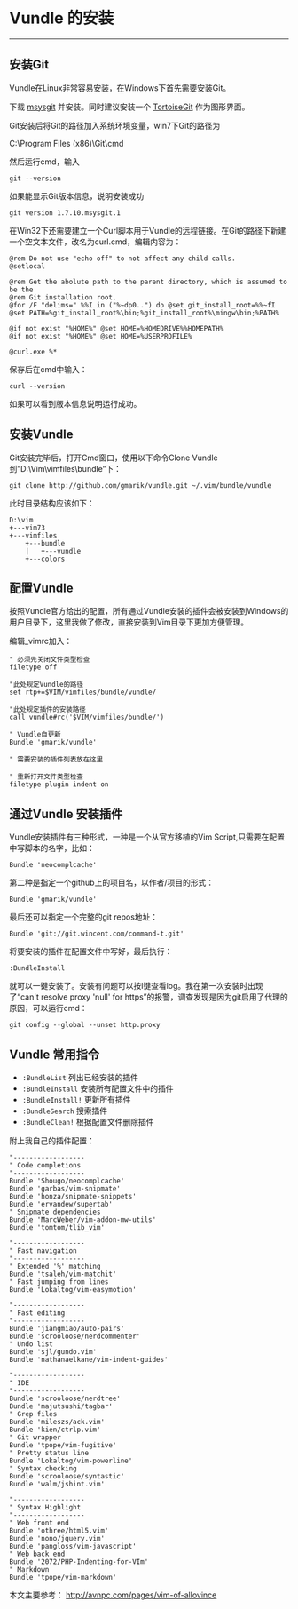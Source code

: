 # Vundle 的安装
------

## 安装Git

Vundle在Linux非常容易安装，在Windows下首先需要安装Git。

下载 [msysgit][msysgit] 并安装。同时建议安装一个 [TortoiseGit][TortoiseGit] 作为图形界面。
 
Git安装后将Git的路径加入系统环境变量，win7下Git的路径为
 
C:\Program Files (x86)\Git\cmd
 
然后运行cmd，输入

`git --version`

如果能显示Git版本信息，说明安装成功

`git version 1.7.10.msysgit.1`

在Win32下还需要建立一个Curl脚本用于Vundle的远程链接。在Git的路径下新建一个空文本文件，改名为curl.cmd，编辑内容为：

	@rem Do not use "echo off" to not affect any child calls. 
	@setlocal
	 
	@rem Get the abolute path to the parent directory, which is assumed to be the
	@rem Git installation root.
	@for /F "delims=" %%I in ("%~dp0..") do @set git_install_root=%%~fI
	@set PATH=%git_install_root%\bin;%git_install_root%\mingw\bin;%PATH%
	 
	@if not exist "%HOME%" @set HOME=%HOMEDRIVE%%HOMEPATH%
	@if not exist "%HOME%" @set HOME=%USERPROFILE%
	 
	@curl.exe %*

保存后在cmd中输入：

`curl --version`

如果可以看到版本信息说明运行成功。

## 安装Vundle

Git安装完毕后，打开Cmd窗口，使用以下命令Clone Vundle到”D:\Vim\vimfiles\bundle”下：

	git clone http://github.com/gmarik/vundle.git ~/.vim/bundle/vundle

此时目录结构应该如下：

	D:\vim
    +---vim73
    +---vimfiles
        +---bundle
        |   +---vundle
        +---colors

## 配置Vundle

按照Vundle官方给出的配置，所有通过Vundle安装的插件会被安装到Windows的用户目录下，这里我做了修改，直接安装到Vim目录下更加方便管理。

编辑_vimrc加入：

	" 必须先关闭文件类型检查
	filetype off
	 
	"此处规定Vundle的路径
	set rtp+=$VIM/vimfiles/bundle/vundle/
	 
	"此处规定插件的安装路径
	call vundle#rc('$VIM/vimfiles/bundle/')
	
	" Vundle自更新 
	Bundle 'gmarik/vundle'

	" 需要安装的插件列表放在这里
	 
	" 重新打开文件类型检查
	filetype plugin indent on
 
## 通过Vundle 安装插件

Vundle安装插件有三种形式，一种是一个从官方移植的Vim Script,只需要在配置中写脚本的名字，比如：
 
`Bundle 'neocomplcache'`
 
第二种是指定一个github上的项目名，以作者/项目的形式：
 
`Bundle 'gmarik/vundle'`
 
最后还可以指定一个完整的git repos地址：
 
`Bundle 'git://git.wincent.com/command-t.git'`
 
将要安装的插件在配置文件中写好，最后执行：
 
`:BundleInstall`
 
就可以一键安装了。安装有问题可以按l键查看log。我在第一次安装时出现了“can't resolve proxy 'null' for https”的报警，调查发现是因为git启用了代理的原因，可以运行cmd：
 
`git config --global --unset http.proxy`
 
## Vundle 常用指令
 
+ `:BundleList` 列出已经安装的插件
+ `:BundleInstall` 安装所有配置文件中的插件
+ `:BundleInstall!` 更新所有插件
+ `:BundleSearch` 搜索插件
+ `:BundleClean!` 根据配置文件删除插件

附上我自己的插件配置：

	"------------------
	" Code completions
	"------------------
	Bundle 'Shougo/neocomplcache'
	Bundle 'garbas/vim-snipmate'
	Bundle 'honza/snipmate-snippets'
	Bundle 'ervandew/supertab'
	" Snipmate dependencies
	Bundle 'MarcWeber/vim-addon-mw-utils'
	Bundle 'tomtom/tlib_vim'

	"------------------
	" Fast navigation
	"------------------
	" Extended '%' matching
	Bundle 'tsaleh/vim-matchit'
	" Fast jumping from lines
	Bundle 'Lokaltog/vim-easymotion'

	"------------------
	" Fast editing
	"------------------
	Bundle 'jiangmiao/auto-pairs'
	Bundle 'scrooloose/nerdcommenter'
	" Undo list
	Bundle 'sjl/gundo.vim'
	Bundle 'nathanaelkane/vim-indent-guides'

	"------------------
	" IDE
	"------------------
	Bundle 'scrooloose/nerdtree'
	Bundle 'majutsushi/tagbar'
	" Grep files
	Bundle 'mileszs/ack.vim'
	Bundle 'kien/ctrlp.vim'
	" Git wrapper
	Bundle 'tpope/vim-fugitive'
	" Pretty status line
	Bundle 'Lokaltog/vim-powerline'
	" Syntax checking
	Bundle 'scrooloose/syntastic'
	Bundle 'walm/jshint.vim'

	"------------------
	" Syntax Highlight
	"------------------
	" Web front end
	Bundle 'othree/html5.vim'
	Bundle 'nono/jquery.vim'
	Bundle 'pangloss/vim-javascript'
	" Web back end
	Bundle '2072/PHP-Indenting-for-VIm'
	" Markdown
	Bundle 'tpope/vim-markdown'

本文主要参考： <http://avnpc.com/pages/vim-of-allovince>

[msysgit]: http://code.google.com/p/msysgit/downloads/list
[TortoiseGit]: http://code.google.com/p/tortoisegit/

